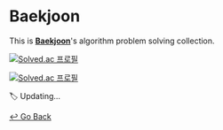 # Baekjoon

This is **[Baekjoon](https://www.acmicpc.net/)**'s algorithm problem solving collection.

[![Solved.ac 프로필](http://mazassumnida.wtf/api/generate_badge?boj=leesese)](https://solved.ac/leesese)

[![Solved.ac 프로필](http://mazassumnida.wtf/api/v2/generate_badge?boj=leesese)](https://solved.ac/leesese)




:label:  Updating...



[↩️ Go Back](https://github.com/lisy0123/Study)

